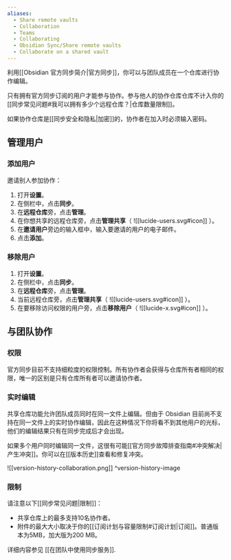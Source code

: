 ```yaml
---
aliases:
  - Share remote vaults
  - Collaboration
  - Teams
  - Collaborating
  - Obsidian Sync/Share remote vaults
  - Collaborate on a shared vault
---
```


利用[[Obsidian 官方同步简介|官方同步]]，你可以与团队成员在一个仓库进行协作编辑。

只有拥有官方同步订阅的用户才能参与协作。参与他人的协作仓库仓库不计入你的[[同步常见问题#我可以拥有多少个远程仓库？|仓库数量限制]]。

如果协作仓库是[[同步安全和隐私|加密]]的，协作者在加入时必须输入密码。

## 管理用户

### 添加用户

邀请别人参加协作：

1. 打开**设置**。
2. 在侧栏中，点击**同步**。
3. 在**远程仓库**旁，点击**管理**。
4. 在你想共享的远程仓库旁，点击**管理共享**（ ![[lucide-users.svg#icon]] ）。
5. 在**邀请用户**旁边的输入框中，输入要邀请的用户的电子邮件。
6. 点击**添加**。

### 移除用户

1. 打开**设置**。
2. 在侧栏中，点击**同步**。
3. 在**远程仓库**旁，点击**管理**。
4. 当前远程仓库旁，点击**管理共享**（ ![[lucide-users.svg#icon]] ）。
5. 在要移除访问权限的用户旁，点击**移除用户**（ ![[lucide-x.svg#icon]] ）。

## 与团队协作

### 权限

官方同步目前不支持细粒度的权限控制。所有协作者会获得与仓库所有者相同的权限，唯一的区别是只有仓库所有者可以邀请协作者。

### 实时编辑

共享仓库功能允许团队成员同时在同一文件上编辑。但由于 Obsidian 目前尚不支持在同一文件上的实时协作编辑，因此在这种情况下你将看不到其他用户的光标，他们的编辑结果只有在同步完成后才会出现。

如果多个用户同时编辑同一文件，这很有可能[[官方同步故障排查指南#冲突解决|产生冲突]]。你可以在[[版本历史]]查看和修复冲突。

![[version-history-collaboration.png]]
^version-history-image
### 限制

请注意以下[[同步常见问题|限制]]：

- 共享仓库上的最多支持10名协作者。
- 附件的最大大小取决于你的[[订阅计划与容量限制#订阅计划|订阅]]。普通版本为5MB，加大版为200 MB。

详细内容参见 [[在团队中使用同步服务]].